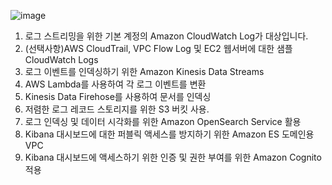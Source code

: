 ![image](https://github.com/user-attachments/assets/c9ed4636-a465-4459-b259-18c27fcc3014)
1. 로그 스트리밍을 위한 기본 계정의 Amazon CloudWatch Log가 대상입니다.
2. (선택사항)AWS CloudTrail, VPC Flow Log 및 EC2 웹서버에 대한 샘플 CloudWatch Logs
3. 로그 이벤트를 인덱싱하기 위한 Amazon Kinesis Data Streams
4. AWS Lambda를 사용하여 각 로그 이벤트를 변환
5. Kinesis Data Firehose를 사용하여 문서를 인덱싱
6. 저렴한 로그 레코드 스토리지를 위한 S3 버킷 사용.
7. 로그 인덱싱 및 데이터 시각화를 위한 Amazon OpenSearch Service 활용
8. Kibana 대시보드에 대한 퍼블릭 액세스를 방지하기 위한 Amazon ES 도메인용 VPC
9. Kibana 대시보드에 액세스하기 위한 인증 및 권한 부여를 위한 Amazon Cognito 적용
